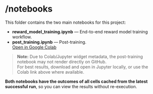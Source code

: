 # /notebooks

This folder contains the two main notebooks for this project:

- **reward_model_training.ipynb** — End-to-end reward model training workflow.
- **post_training.ipynb** — Post-training.  
  [Open in Google Colab](https://drive.google.com/file/d/1uOFQ_JYa90b6JFT53c9xy7ZP8_n0BoLw/view?usp=sharing)

> **Note:** Due to Colab/Jupyter widget metadata, the post-training notebook may not render directly on GitHub.  
> For best results, download and open in Jupyter locally, or use the Colab link above where available.

**Both notebooks have the outcomes of all cells cached from the latest successful run**, so you can view the results without re-execution. 